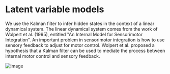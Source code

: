 # Latent variable models

We use the Kalman filter to infer hidden states in the context of a linear dynamical system. The linear dynamical system comes from the work of Wolpert et al. (1995), entitled "An Internal Model for Sensorimotor Integration". An important problem in sensorimotor integration is how to use sensory feedback to adjust for motor control. Wolpert et al. proposed a hypothesis that a Kalman filter can be used to mediate the process between internal motor control and sensory feedback.

![image](https://user-images.githubusercontent.com/2486757/188820098-6cb3f6c1-36b4-4971-b910-b6d57d3bbba8.png)
